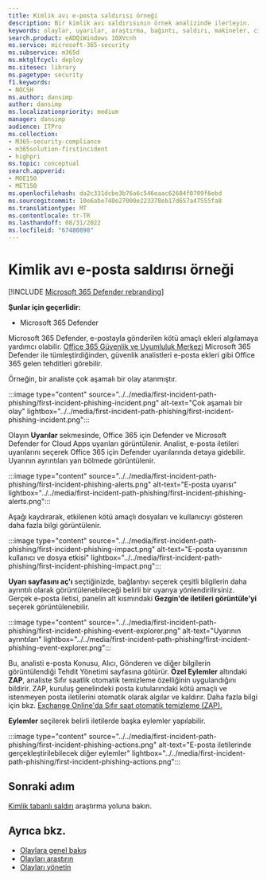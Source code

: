 ```yaml
---
title: Kimlik avı e-posta saldırısı örneği
description: Bir kimlik avı saldırısının örnek analizinde ilerleyin.
keywords: olaylar, uyarılar, araştırma, bağıntı, saldırı, makineler, cihazlar, kullanıcılar, kimlik, kimlik, posta kutusu, e-posta, 365, Microsoft, m365
search.product: eADQiWindows 10XVcnh
ms.service: microsoft-365-security
ms.subservice: m365d
ms.mktglfcycl: deploy
ms.sitesec: library
ms.pagetype: security
f1.keywords:
- NOCSH
ms.author: dansimp
author: dansimp
ms.localizationpriority: medium
manager: dansimp
audience: ITPro
ms.collection:
- M365-security-compliance
- m365solution-firstincident
- highpri
ms.topic: conceptual
search.appverid:
- MOE150
- MET150
ms.openlocfilehash: da2c331dcbe3b76a6c546eaac62684f0709f6ebd
ms.sourcegitcommit: 10e6abe740e27000e223378eb17d657a47555fa8
ms.translationtype: MT
ms.contentlocale: tr-TR
ms.lasthandoff: 08/31/2022
ms.locfileid: "67480898"
---
```

# <a name="example-of-a-phishing-email-attack"></a>Kimlik avı e-posta saldırısı örneği

[!INCLUDE [Microsoft 365 Defender rebranding](../includes/microsoft-defender.md)]

**Şunlar için geçerlidir:**
- Microsoft 365 Defender

Microsoft 365 Defender, e-postayla gönderilen kötü amaçlı ekleri algılamaya yardımcı olabilir. [Office 365 Güvenlik ve Uyumluluk Merkezi](https://protection.office.com/) Microsoft 365 Defender ile tümleştirdiğinden, güvenlik analistleri e-posta ekleri gibi Office 365 gelen tehditleri görebilir.

Örneğin, bir analiste çok aşamalı bir olay atanmıştır.
 
:::image type="content" source="../../media/first-incident-path-phishing/first-incident-phishing-incident.png" alt-text="Çok aşamalı bir olay" lightbox="../../media/first-incident-path-phishing/first-incident-phishing-incident.png":::

Olayın **Uyarılar** sekmesinde, Office 365 için Defender ve Microsoft Defender for Cloud Apps uyarıları görüntülenir. Analist, e-posta iletileri uyarılarını seçerek Office 365 için Defender uyarılarında detaya gidebilir. Uyarının ayrıntıları yan bölmede görüntülenir.

:::image type="content" source="../../media/first-incident-path-phishing/first-incident-phishing-alerts.png" alt-text="E-posta uyarısı" lightbox="../../media/first-incident-path-phishing/first-incident-phishing-alerts.png":::
 
Aşağı kaydırarak, etkilenen kötü amaçlı dosyaları ve kullanıcıyı gösteren daha fazla bilgi görüntülenir.

:::image type="content" source="../../media/first-incident-path-phishing/first-incident-phishing-impact.png" alt-text="E-posta uyarısının kullanıcı ve dosya etkisi" lightbox="../../media/first-incident-path-phishing/first-incident-phishing-impact.png":::
  
**Uyarı sayfasını aç'ı** seçtiğinizde, bağlantıyı seçerek çeşitli bilgilerin daha ayrıntılı olarak görüntülenebileceği belirli bir uyarıya yönlendirilirsiniz. Gerçek e-posta iletisi, panelin alt kısmındaki **Gezgin'de iletileri görüntüle'yi** seçerek görüntülenebilir.
 
:::image type="content" source="../../media/first-incident-path-phishing/first-incident-phishing-event-explorer.png" alt-text="Uyarının ayrıntıları" lightbox="../../media/first-incident-path-phishing/first-incident-phishing-event-explorer.png"::: 

Bu, analisti e-posta Konusu, Alıcı, Gönderen ve diğer bilgilerin görüntülendiği Tehdit Yönetimi sayfasına götürür. **Özel Eylemler** altındaki **ZAP**, analiste Sıfır saatlik otomatik temizleme özelliğinin uygulandığını bildirir. ZAP, kuruluş genelindeki posta kutularındaki kötü amaçlı ve istenmeyen posta iletilerini otomatik olarak algılar ve kaldırır. Daha fazla bilgi için bkz. [Exchange Online'da Sıfır saat otomatik temizleme (ZAP).](../office-365-security/zero-hour-auto-purge.md)

**Eylemler** seçilerek belirli iletilerde başka eylemler yapılabilir. 
 
:::image type="content" source="../../media/first-incident-path-phishing/first-incident-phishing-actions.png" alt-text="E-posta iletilerinde gerçekleştirilebilecek diğer eylemler" lightbox="../../media/first-incident-path-phishing/first-incident-phishing-actions.png"::: 

## <a name="next-step"></a>Sonraki adım

[Kimlik tabanlı saldırı](first-incident-path-identity.md) araştırma yoluna bakın.

## <a name="see-also"></a>Ayrıca bkz.

- [Olaylara genel bakış](incidents-overview.md)
- [Olayları araştırın](investigate-incidents.md)
- [Olayları yönetin](manage-incidents.md)
